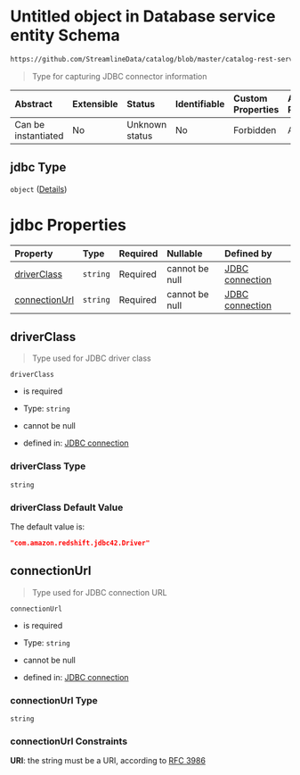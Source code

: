 # Untitled object in Database service entity Schema

```txt
https://github.com/StreamlineData/catalog/blob/master/catalog-rest-service/src/main/resources/json/schema/entity/services/databaseService.json#/properties/jdbc
```



> Type for capturing JDBC connector information

| Abstract            | Extensible | Status         | Identifiable | Custom Properties | Additional Properties | Access Restrictions | Defined In                                                                                  |
| :------------------ | :--------- | :------------- | :----------- | :---------------- | :-------------------- | :------------------ | :------------------------------------------------------------------------------------------ |
| Can be instantiated | No         | Unknown status | No           | Forbidden         | Allowed               | none                | [databaseService.json*](https://github.com/StreamlineData/catalog/blob/master/catalog-rest-service/src/main/resources/json/schema/entity/services/databaseService.json "open original schema") |

## jdbc Type

`object` ([Details](../../Types/Jdbc-Connection/jdbcconnection-definitions-jdbcinfo.md))

# jdbc Properties

| Property                        | Type     | Required | Nullable       | Defined by                                                                                                                                                                                                                                         |
| :------------------------------ | :------- | :------- | :------------- | :------------------------------------------------------------------------------------------------------------------------------------------------------------------------------------------------------------------------------------------------- |
| [driverClass](#driverclass)     | `string` | Required | cannot be null | [JDBC connection](jdbcconnection-definitions-driverclass.md "https://github.com/StreamlineData/catalog/blob/master/catalog-rest-service/src/main/resources/json/schema/type/jdbcConnection.json#/definitions/jdbcInfo/properties/driverClass")     |
| [connectionUrl](#connectionurl) | `string` | Required | cannot be null | [JDBC connection](jdbcconnection-definitions-connectionurl.md "https://github.com/StreamlineData/catalog/blob/master/catalog-rest-service/src/main/resources/json/schema/type/jdbcConnection.json#/definitions/jdbcInfo/properties/connectionUrl") |

## driverClass



> Type used for JDBC driver class

`driverClass`

*   is required

*   Type: `string`

*   cannot be null

*   defined in: [JDBC connection](jdbcconnection-definitions-driverclass.md "https://github.com/StreamlineData/catalog/blob/master/catalog-rest-service/src/main/resources/json/schema/type/jdbcConnection.json#/definitions/jdbcInfo/properties/driverClass")

### driverClass Type

`string`

### driverClass Default Value

The default value is:

```json
"com.amazon.redshift.jdbc42.Driver"
```

## connectionUrl



> Type used for JDBC connection URL

`connectionUrl`

*   is required

*   Type: `string`

*   cannot be null

*   defined in: [JDBC connection](jdbcconnection-definitions-connectionurl.md "https://github.com/StreamlineData/catalog/blob/master/catalog-rest-service/src/main/resources/json/schema/type/jdbcConnection.json#/definitions/jdbcInfo/properties/connectionUrl")

### connectionUrl Type

`string`

### connectionUrl Constraints

**URI**: the string must be a URI, according to [RFC 3986](https://tools.ietf.org/html/rfc3986 "check the specification")
